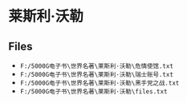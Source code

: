 # 莱斯利·沃勒

## Files

- `F:/5000G电子书\世界名著\莱斯利·沃勒\危情使馆.txt`
- `F:/5000G电子书\世界名著\莱斯利·沃勒\瑞士账号.txt`
- `F:/5000G电子书\世界名著\莱斯利·沃勒\黑手党之战.txt`
- `F:/5000G电子书\世界名著\莱斯利·沃勒\files.txt`
